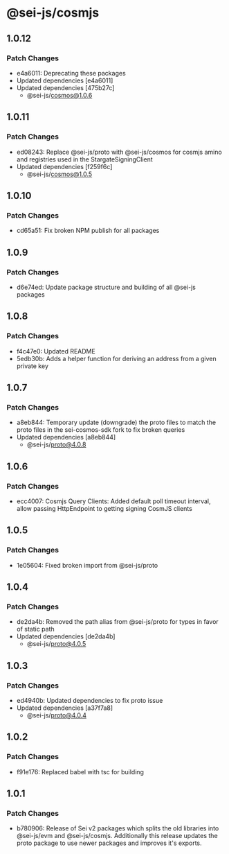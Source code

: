 # @sei-js/cosmjs

## 1.0.12

### Patch Changes

- e4a6011: Deprecating these packages
- Updated dependencies [e4a6011]
- Updated dependencies [475b27c]
  - @sei-js/cosmos@1.0.6

## 1.0.11

### Patch Changes

- ed08243: Replace @sei-js/proto with @sei-js/cosmos for cosmjs amino and registries used in the StargateSigningClient
- Updated dependencies [f259f6c]
  - @sei-js/cosmos@1.0.5

## 1.0.10

### Patch Changes

- cd65a51: Fix broken NPM publish for all packages

## 1.0.9

### Patch Changes

- d6e74ed: Update package structure and building of all @sei-js packages

## 1.0.8

### Patch Changes

- f4c47e0: Updated README
- 5edb30b: Adds a helper function for deriving an address from a given private key

## 1.0.7

### Patch Changes

- a8eb844: Temporary update (downgrade) the proto files to match the proto files in the sei-cosmos-sdk fork to fix broken queries
- Updated dependencies [a8eb844]
  - @sei-js/proto@4.0.8

## 1.0.6

### Patch Changes

- ecc4007: Cosmjs Query Clients: Added default poll timeout interval, allow passing HttpEndpoint to getting signing CosmJS clients

## 1.0.5

### Patch Changes

- 1e05604: Fixed broken import from @sei-js/proto

## 1.0.4

### Patch Changes

- de2da4b: Removed the path alias from @sei-js/proto for types in favor of static path
- Updated dependencies [de2da4b]
  - @sei-js/proto@4.0.5

## 1.0.3

### Patch Changes

- ed4940b: Updated dependencies to fix proto issue
- Updated dependencies [a37f7a8]
  - @sei-js/proto@4.0.4

## 1.0.2

### Patch Changes

- f91e176: Replaced babel with tsc for building

## 1.0.1

### Patch Changes

- b780906: Release of Sei v2 packages which splits the old libraries into @sei-js/evm and @sei-js/cosmjs. Additionally this release updates the proto package to use newer packages and improves it's exports.
